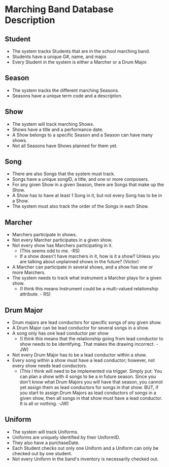 # Marching Band Database Description

## Student
* The system tracks Students that are in the school marching band.
* Students have a unique G#, name, and major.
* Every Student in the system is either a Marcher or a Drum Major.

## Season
* The system tracks the different marching Seasons. 
* Seasons have a unique term code and a description. 

## Show
* The system will track marching Shows. 
* Shows have a title and a performance date.
* A Show belongs to a specific Season and a Season can have many shows.
* Not all Seasons have Shows planned for them yet.

## Song
* There are also Songs that the system must track. 
* Songs have a unique songID, a title, and one or more composers.
* For any given Show in a given Season, there are Songs that make up the Show. 
* A Show has to have at least 1 Song in it, but not every Song has to be in a Show.
* The system must also track the order of the Songs in each Show. 

## Marcher
* Marchers participate in shows. 
* Not every Marcher participates in a given show. 
* Not every show has Marchers participating in it.
    - (This seems odd to me. -RS)
    - If a show doesn't have marchers in it, how is it a show? Unless you are talking about unplanned shows in the future? (Victor)
* A Marcher can participate in several shows, and a show has one or more Marchers. 
* The system needs to track what instrument a Marcher plays for a given show.
    - (I think this means Instrument could be a multi-valued relationship attribute. - RS)

## Drum Major
* Drum majors are lead conductors for specific songs of any given show. 
* A Drum Major can be lead conductor for several songs in a show. 
* A song only has one lead conductor per show 
    - (I think this means that the relationship going from lead conductor to show needs to be identifying. That makes the drawing incorrect. -JW)
* Not every Drum Major has to be a lead conductor within a show.
* Every song within a show must have a lead conductor; however, not every show needs lead conductors. 
    - (This I think will need to be implemented via trigger. Simply put: You can plan a show with 4 songs to be a in future season. Since you don't know what Drum Majors you will have that season, you cannot yet assign them as lead conductors for songs in that show. BUT, if you start to assign Drum Majors as lead conductors of songs in a given show, then all songs in that show must have a lead conductor. It is all or nothing. -JW)

## Uniform
* The system will track Uniforms. 
* Uniforms are uniquely identified by their UniformID. 
* They also have a purchaseDate. 
* Each Student checks out only one Uniform and a Uniform can only be checked out by one student.
* Not every Uniform in the band's inventory is necessarily checked out.

